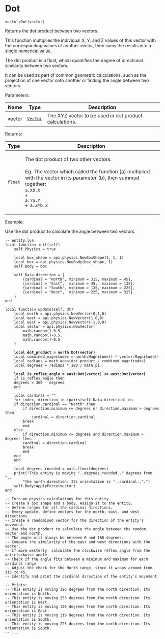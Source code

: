 # Dot

`vector:Dot(vector)`

Returns the dot product between two vectors.&#x20;

This function multiplies the individual X, Y, and Z values of this vector with the corresponding values of another vector, then sums the results into a single numerical value.&#x20;

The dot product is a float, which quantifies the degree of directional similarity between two vectors.

It can be used as part of common geometric calculations, such as the projection of one vector onto another or finding the angle between two vectors.



Parameters:

| Name   | Type            | Description                                            |
| ------ | --------------- | ------------------------------------------------------ |
| vector | [`Vector`](../) | The XYZ vector to be used in dot product calculations. |

Returns:

| Type    | Description                                                                                                                                                                                                                                            |
| ------- | ------------------------------------------------------------------------------------------------------------------------------------------------------------------------------------------------------------------------------------------------------ |
| `float` | <p>The dot product of two other vectors.<br><br>Eg. The vector which called the function (a) multiplied with the vector in its parameter (b), then summed together:<br> <code>a.X*b.X</code> <br><code>+ a.Y*b.Y</code> <br><code>+ a.Z*b.Z</code></p> |



Example:

Use the dot product to calculate the angle between two vectors.

<pre class="language-lua"><code class="lang-lua">-- entity.lua
local function init(self)
    self.Physics = true

    local box_shape = api.physics.NewBoxShape(1, 1, 1) 
    local box = api.physics.NewBody(box_shape, 1)   
    self.Body = box
	
    self.Data.direction = { 
        {cardinal = "North", minimum = 315, maximum = 45},
        {cardinal = "East",  minimum = 45,  maximum = 135},
        {cardinal = "South", minimum = 135, maximum = 225},
        {cardinal = "West",  minimum = 225, maximum = 315}
    }
end

local function update(self, dt)	
    local north = api.physics.NewVector(0,1,0)
    local east = api.physics.NewVector(1,0,0)
    local west = api.physics.NewVector(-1,0,0)
    local vector = api.physics.NewVector(
        math.random()-0.5, 
        math.random()-0.5, 
        math.random()-0.5
    )
	
<strong>    local dot_product = north:Dot(vector)
</strong>    local combined_magnitudes = north:Magnitude() * vector:Magnitude()
    local radians = math.acos(dot_product / combined_magnitudes)
    local degrees = radians * 180 / math.pi 
    
<strong>    local is_reflex_angle = east:Dot(vector) &#x3C;= west:Dot(vector)
</strong>    if is_reflex_angle then
	degrees = 360 - degrees  
    end

    local cardinal = ""
    for index, direction in ipairs(self.Data.direction) do 
	if direction.cardinal == "North" then
	    if direction.minimum &#x3C;= degrees or direction.maximum > degrees then
	        cardinal = direction.cardinal
		break
	    end
	else
	    if direction.minimum &#x3C;= degrees and direction.maximum > degrees then
		cardinal = direction.cardinal
		break	
	    end
	end
    end
	
    local degrees_rounded = math.floor(degrees)
    print("This entity is moving "..degrees_rounded.." degrees from "..
	    "the north direction. Its orientation is "..cardinal..".")
    self.Body:ApplyForce(vector)
end

-- Turn on physics calculations for this entity.
-- Create a box shape and a body. Assign it to the entity.
-- Define ranges for all the cardinal directions.
-- Every update, define vectors for the north, east, and west directions.
-- Create a randomised vector for the direction of the entity's movement.
-- Use the dot product to calculate the angle between the random vector and north.
-- The angle will always be between 0 and 180 degrees.
-- Compare the similarity of the east and west directions with the vector.
-- If more westerly, calculate the clockwise reflex angle from the anticlockwise angle.
-- Check if the angle fits between a minimum and maximum for each cardinal range.
-- Adjust the check for the North range, since it wraps around from 315 to 45. 
-- Identify and print the cardinal direction of the entity's movement.

-- Prints:
-- This entity is moving 326 degrees from the north direction. Its orientation is North.
-- This entity is moving 253 degrees from the north direction. Its orientation is West.
-- This entity is moving 120 degrees from the north direction. Its orientation is East.
-- This entity is moving 219 degrees from the north direction. Its orientation is South.
-- This entity is moving 223 degrees from the north direction. Its orientation is South.
-- ...
</code></pre>

